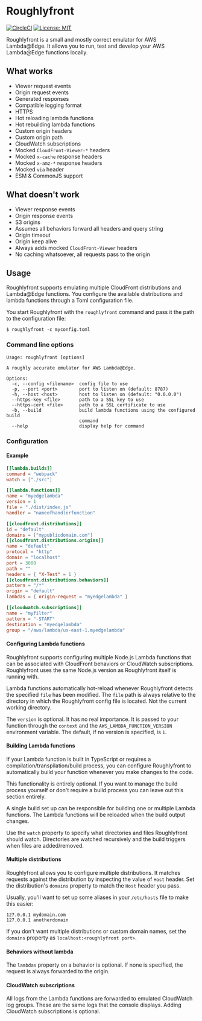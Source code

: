# Roughlyfront

[![CircleCI](https://dl.circleci.com/status-badge/img/gh/SectorLabs/roughlyfront/tree/master.svg?style=svg&circle-token=c60be6386f3065618b8df23e40962720c402e708)](https://dl.circleci.com/status-badge/redirect/gh/SectorLabs/roughlyfront/tree/master)
[![License: MIT](https://img.shields.io/badge/License-MIT-yellow.svg)](https://opensource.org/licenses/MIT)

Roughlyfront is a small and mostly correct emulator for AWS Lambda@Edge. It allows you to run, test and develop your AWS Lambda@Edge functions locally.

## What works
* Viewer request events
* Origin request events
* Generated responses
* Compatible logging format
* HTTPS
* Hot reloading lambda functions
* Hot rebuilding lambda functions
* Custom origin headers
* Custom origin path
* CloudWatch subscriptions
* Mocked `CloudFront-Viewer-*` headers
* Mocked `x-cache` response headers
* Mocked `x-amz-*` response headers
* Mocked `via` header
* ESM & CommonJS support

## What doesn't work
* Viewer response events
* Origin response events
* S3 origins
* Assumes all behaviors forward all headers and query string
* Origin timeout
* Origin keep alive
* Always adds mocked `CloudFront-Viewer` headers
* No caching whatsoever, all requests pass to the origin

## Usage
Roughlyfront supports emulating multiple CloudFront distributions and Lambda@Edge functions. You configure the available distributions and lambda functions through a Toml configuration file.

You start Roughlyfront with the `roughlyfront` command and pass it the path to the configuration file:

```shell
$ roughlyfront -c myconfig.toml
```

### Command line options
```
Usage: roughlyfront [options]

A roughly accurate emulator for AWS Lambda@Edge.

Options:
  -c, --config <filename>  config file to use
  -p, --port <port>        port to listen on (default: 8787)
  -h, --host <host>        host to listen on (default: "0.0.0.0")
  --https-key <file>       path to a SSL key to use
  --https-cert <file>      path to a SSL certificate to use
  -b, --build              build lambda functions using the configured build
                           command
  --help                   display help for command
```

### Configuration
#### Example
```toml
[[lambda.builds]]
command = "webpack"
watch = ["./src"]

[[lambda.functions]]
name = "myedgelambda"
version = 1
file = "./dist/index.js"
handler = "nameofhandlerfunction"

[[cloudfront.distributions]]
id = "default"
domains = ["mypublicdomain.com"]
[[cloudfront.distributions.origins]]
name = "default"
protocol = "http"
domain = "localhost"
port = 3000
path = ""
headers = { "X-Test" = 1 }
[[cloudfront.distributions.behaviors]]
pattern = "/*"
origin = "default"
lambdas = { origin-request = "myedgelambda" }

[[cloudwatch.subscriptions]]
name = "myfilter"
pattern = "-START"
destination = "myedgelambda"
group = "/aws/lambda/us-east-1.myedgelambda"
```

#### Configuring Lambda functions
Roughlyfront supports configuring multiple Node.js Lambda functions that can be associated with CloudFront behaviors or CloudWatch subscriptions. Roughlyfront uses the same Node.js version as Roughlyfront itself is running with.

Lambda functions automatically hot-reload whenever Roughlyfront detects the specified `file` has been modified. The `file` path is always relative to the directory in which the Roughlyfront config file is located. Not the current working directory.

The `version` is optional. It has no real importance. It is passed to your function through the `context` and the `AWS_LAMBDA_FUNCTION_VERSION` environment variable. The default, if no version is specified, is `1`.

#### Building Lambda functions
If your Lambda function is built in TypeScript or requires a compilation/transpilation/build process, you can configure Roughlyfront to automatically build your function whenever you make changes to the code.

This functionality is entirely optional. If you want to manage the build process yourself or don't require a build process you can leave out this section entirely.

A single build set up can be responsible for building one or multiple Lambda functions. The Lambda functions will be reloaded when the build output changes.

Use the `watch` property to specify what directories and files Roughlyfront should watch. Directories are watched recursively and the build triggers when files are added/removed.

#### Multiple distributions
Roughlyfront allows you to configure multiple distributions. It matches requests against the distribution by inspecting the value of `Host` header. Set the distribution's `domains` property to match the `Host` header you pass.

Usually, you'll want to set up some aliases in your `/etc/hosts` file to make this easier:

```
127.0.0.1 mydomain.com
127.0.0.1 anotherdomain
```

If you don't want multiple distributions or custom domain names, set the `domains` property as `localhost:<roughlyfront port>`.

#### Behaviors without lambda
The `lambdas` property on a behavior is optional. If none is specified, the request is always forwarded to the origin.

#### CloudWatch subscriptions
All logs from the Lambda functions are forwarded to emulated CloudWatch log groups. These are the same logs that the console displays. Adding CloudWatch subscriptions is optional.
